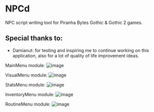 # NPCd
NPC script writing tool for Piranha Bytes Gothic &amp; Gothic 2 games.

## Special thanks to:
- Damianut: for testing and inspiring me to continue working on this application, also
for a lot of quality of life improvement ideas.

MainMenu module: ![image](https://github.com/Zira3l137/NPCd/assets/112759016/c05de75f-9355-4b9a-b419-8adbffbd2fc5)

VisualMenu module: ![image](https://github.com/Zira3l137/NPCd/assets/112759016/08ec44b8-3612-47b1-a426-3fc38dfb3f85)

StatsMenu module: ![image](https://github.com/Zira3l137/NPCd/assets/112759016/f5fe3cfc-bdb4-497d-9c44-eb64404c3161)

InventoryMenu module: ![image](https://github.com/Zira3l137/NPCd/assets/112759016/5b02a309-76f1-45ab-9422-1d94d9bef098)

RoutineMenu module: ![image](https://github.com/Zira3l137/NPCd/assets/112759016/0cfe9c85-ed67-4355-be2c-b1f52a4c69d2)
